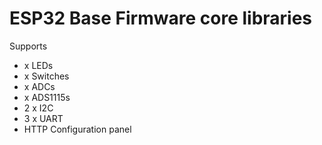 # ESP32 Base Firmware core libraries 
Supports
* x LEDs
* x Switches
* x ADCs
* x ADS1115s
* 2 x I2C
* 3 x UART
* HTTP Configuration panel
